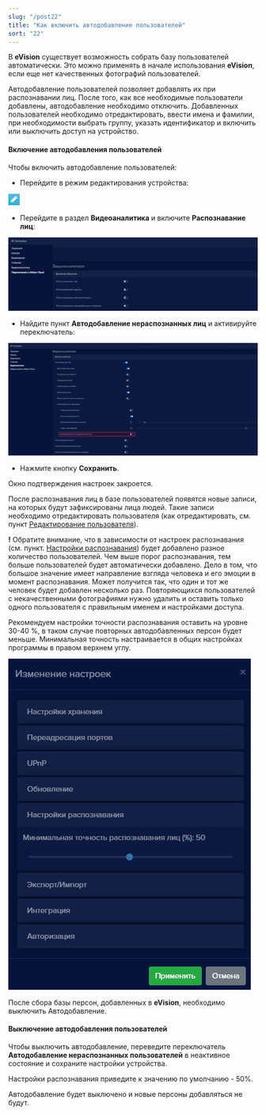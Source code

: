 ```yaml
---
slug: "/post22"
title: "Как включить автодобавление пользователей"
sort: "22"
---
```


В **eVision** существует возможность собрать базу пользователей автоматически. Это можно применять в начале использования **eVision**, если еще нет качественных фотографий пользователей. 

Автодобавление пользователей позволяет добавлять их при распознавании лиц. После того, как все необходимые пользователи добавлены, автодобавление необходимо отключить. Добавленных пользователей необходимо отредактировать, ввести имена и фамилии, при необходимости выбрать группу, указать идентификатор и включить или выключить доступ на устройство. 

#### Включение автодобавления пользователей

Чтобы включить автодобавление пользователей:

- Перейдите в режим редактирования устройства:

![](images/Редактировать.png)

- Перейдите в раздел **Видеоаналитика** и включите **Распознавание лиц**:

![](images/Видеоаналитика.png)

- Найдите пункт **Автодобавление нераспознанных лиц** и активируйте переключатель:

![](images/Распознавание.png)

- Нажмите кнопку **Сохранить**.

Окно подтверждения настроек закроется.

После распознавания лиц в базе пользователей появятся новые записи, на которых будут зафиксированы лица людей. Такие записи необходимо отредактировать пользователя (как отредактировать, см. пункт [Редактирование пользователя](#_conv1l9o3mwg)).

**!** Обратите внимание, что в зависимости от настроек распознавания (см. пункт. [Настройки распознавания](#_ulhscr8sbkd0)) будет добавлено разное количество пользователей. Чем выше порог распознавания, тем больше пользователей будет автоматически добавлено. Дело в том, что большое значение имеет направление взгляда человека и его эмоции в момент распознавания. Может получится так, что один и тот же человек будет добавлен несколько раз. Повторяющихся пользователей с некачественными фотографиями нужно удалить и оставить только одного пользователя с правильным именем и настройками доступа.

Рекомендуем настройки точности распознавания оставить на уровне 30-40 %, в таком случае повторных автодобавленных персон будет меньше. Минимальная точность настраивается в общих настройках программы в правом верхнем углу.

![](images/Настройки.png) 

После сбора базы персон, добавленных в **eVision**, необходимо выключить Автодобавление. 

#### Выключение автодобавления пользователей

Чтобы выключить автодобавление, переведите переключатель **Автодобавление нераспознанных пользователей** в неактивное состояние и сохраните настройки устройства.

Настройки распознавания приведите к значению по умолчанию - 50%.

Автодобавление будет выключено и новые персоны добавляться не будут.
